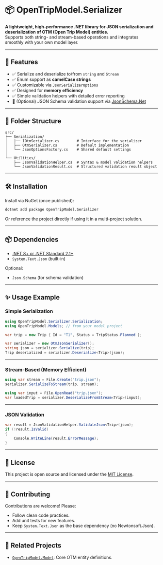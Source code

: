 # 📦 OpenTripModel.Serializer

**A lightweight, high-performance .NET library for JSON serialization and deserialization of OTM (Open Trip Model) entities.**  
Supports both string- and stream-based operations and integrates smoothly with your own model layer.

---

## 🚀 Features

- ✅ Serialize and deserialize to/from `string` and `Stream`
- ✅ Enum support as **camelCase strings**
- ✅ Customizable via `JsonSerializerOptions`
- ✅ Designed for **memory efficiency**
- ✅ Simple validation helpers with detailed error reporting
- 🔧 (Optional) JSON Schema validation support via [JsonSchema.Net](https://github.com/gregsdennis/json-everything)

---

## 📁 Folder Structure

```
src/
├── Serialization/
│   ├── IOtmSerializer.cs        # Interface for the serializer
│   ├── OtmSerializer.cs         # Default implementation
│   └── JsonOptionsFactory.cs    # Shared default settings
│
└── Utilities/
    ├── JsonValidationHelper.cs  # Syntax & model validation helpers
    └── JsonValidationResult.cs  # Structured validation result object
```

---

## 🛠️ Installation

Install via NuGet (once published):

```bash
dotnet add package OpenTripModel.Serializer
```

Or reference the project directly if using it in a multi-project solution.

---

## 📦 Dependencies

- [.NET 8+ or .NET Standard 2.1+](https://dotnet.microsoft.com/)
- `System.Text.Json` (built-in)

Optional:
- `Json.Schema` (for schema validation)

---

## ✨ Usage Example

### Simple Serialization

```csharp
using OpenTripModel.Serializer.Serialization;
using OpenTripModel.Models; // from your model project

var trip = new Trip { Id = "T1", Status = TripStatus.Planned };

var serializer = new OtmJsonSerializer();
string json = serializer.Serialize(trip);
Trip deserialized = serializer.Deserialize<Trip>(json);
```

---

### Stream-Based (Memory Efficient)

```csharp
using var stream = File.Create("trip.json");
serializer.SerializeToStream(trip, stream);

using var input = File.OpenRead("trip.json");
var loadedTrip = serializer.DeserializeFromStream<Trip>(input);
```

---

### JSON Validation

```csharp
var result = JsonValidationHelper.ValidateJson<Trip>(json);
if (!result.IsValid)
{
    Console.WriteLine(result.ErrorMessage);
}
```

---


## 📄 License

This project is open source and licensed under the [MIT License](LICENSE).

---

## 🤝 Contributing

Contributions are welcome! Please:
- Follow clean code practices.
- Add unit tests for new features.
- Keep `System.Text.Json` as the base dependency (no Newtonsoft.Json).

---

## 🔗 Related Projects

- [`OpenTripModel.Model`](https://github.com/your-org/OpenTripModel.Model): Core OTM entity definitions.
